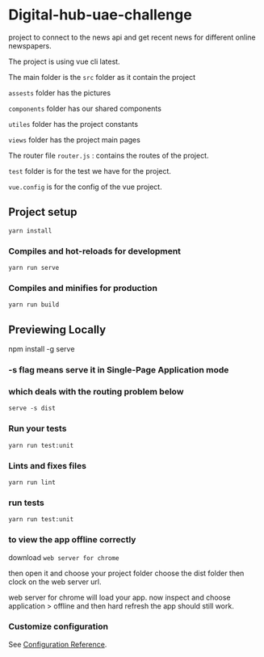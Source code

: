 # Digital-hub-uae-challenge

project to connect to the news api and get recent news for different online newspapers.

The project is using vue cli latest.

The main folder is the ``` src ``` folder as it contain the project 

``` assests ``` folder has the pictures

``` components ``` folder has our shared components

``` utiles ``` folder has the project constants 

``` views ``` folder has the project main pages

The router file ``` router.js ``` : contains the routes of the project.

``` test ``` folder is for the test we have for the project.

``` vue.config ``` is for the config of the vue project.


## Project setup
```
yarn install
```

### Compiles and hot-reloads for development
```
yarn run serve
```

### Compiles and minifies for production
```
yarn run build
```
## Previewing Locally
npm install -g serve

### -s flag means serve it in Single-Page Application mode
### which deals with the routing problem below
```
serve -s dist
```

### Run your tests
```
yarn run test:unit
```
### Lints and fixes files
```
yarn run lint
```

### run tests
```
yarn run test:unit
```
### to view the app offline correctly 

download ``` web server for chrome ```

then open it and choose your project folder
choose the dist folder then clock on the web server url.

web server for chrome  will load your app.
now inspect and choose application > offline and then hard refresh the app should still work.




### Customize configuration
See [Configuration Reference](https://cli.vuejs.org/config/).
